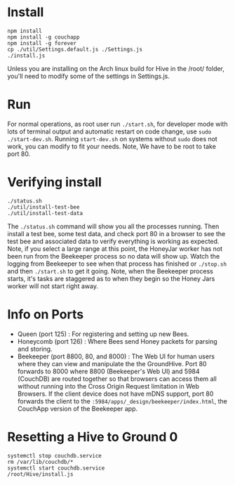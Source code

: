# Install
```
npm install
npm install -g couchapp
npm install -g forever
cp ./util/Settings.default.js ./Settings.js
./install.js
```
Unless you are installing on the Arch linux build for Hive in the /root/ folder, you'll need to modify some of the settings in Settings.js. 


# Run
For normal operations, as root user run `./start.sh`, for developer mode with lots of terminal output and automatic restart on code change, use `sudo ./start-dev.sh`. Running `start-dev.sh` on systems without `sudo` does not work, you can modify to fit your needs. Note, We have to be root to take port 80.


# Verifying install
```
./status.sh
./util/install-test-bee
./util/install-test-data
```
The `./status.sh` command will show you all the processes running. Then install a test bee, some test data, and check port 80 in a browser to see the test bee and associated data to verify everything is working as expected.  Note, if you select a large range at this point, the HoneyJar worker has not been run from the Beekeeper process so no data will show up.  Watch the logging from Beekeeper to see when that process has finished or `./stop.sh` and then `./start.sh` to get it going. Note, when the Beekeeper process starts, it's tasks are staggered as to when they begin so the Honey Jars worker will not start right away.


# Info on Ports
- Queen (port 125) : For registering and setting up new Bees.
- Honeycomb (port 126) : Where Bees send Honey packets for parsing and storing.
- Beekeeper (port 8800, 80, and 8000) : The Web UI for human users where they can view and manipulate the the GroundHive. Port 80 forwards to 8000 where 8800 (Beekeeper's Web UI) and 5984 (CouchDB) are routed together so that browsers can access them all without running into the Cross Origin Request limitation in Web Browsers. If the client device does not have mDNS support, port 80 forwards the client to the `:5984/apps/_design/beekeeper/index.html`, the CouchApp version of the Beekeeper app.

# Resetting a Hive to Ground 0
```
systemctl stop couchdb.service
rm /var/lib/couchdb/*
systemctl start couchdb.service
/root/Hive/install.js
```

